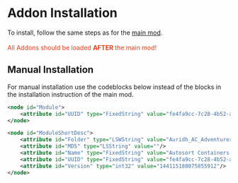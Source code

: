# Addon Installation
To install, follow the same steps as for the [main mod](main.md).<br><br>
<span style="color:#ed3a12">All Addons should be loaded **AFTER** the main mod!<span>

## Manual Installation
For manual installation use the codeblocks below instead of the blocks in the installation instruction of the main mod.

```xml
<node id="Module">
    <attribute id="UUID" type="FixedString" value="fe4fa9cc-7c28-4b52-a9fc-5814deee20a3"/>
</node>
```
```xml
<node id="ModuleShortDesc">
    <attribute id="Folder" type="LSWString" value="Auridh_AC_AdventurerMart"/>
    <attribute id="MD5" type="LSString" value=""/>
    <attribute id="Name" type="FixedString" value="Autosort Containers - Adventurer Mart Edition"/>
    <attribute id="UUID" type="FixedString" value="fe4fa9cc-7c28-4b52-a9fc-5814deee20a3"/>
    <attribute id="Version" type="int32" value="144115188075855912"/>
</node>
```
